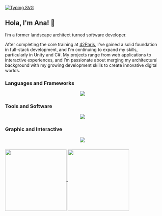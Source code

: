 [![Typing SVG](https://readme-typing-svg.demolab.com?font=Montserrat&size=30&duration=10000&pause=1000&color=F4F6BA&width=435&lines=.+Welcome+to+my+GitHub+.+)](https://git.io/typing-svg)

## Hola, I'm Ana! :vulcan_salute:

I’m a former landscape architect turned software developer. 

After completing the core training at [42Paris](https://42.fr/), I've gained a solid foundation in full-stack development, and I'm continuing to expand my skills, particularly in Unity and C#. My projects range from web applications to interactive experiences, and I’m passionate about merging my architectural background with my growing development skills to create innovative digital worlds.

<!-- * :rocket:  Currently developing Unity projects at **42**
* :herb:  Landscape Designer
* :triangular_ruler:  Architect and Urban Planner
* :clapper:  Movie Passionate
* :video_game:  Videogames Lover
* :dancer:  Spanish born
* :baguette_bread:  French adopted
* :guard:  English enthusiast -->


### Languages and Frameworks
<p align="center">
    <a href="https://skillicons.dev">
    <img src="https://skillicons.dev/icons?i=c,cpp,cs,python,js,html,css,django,threejs,bootstrap&perline=50" />
    </a>
</p>

### Tools and Software
<p align="center">
    <a href="https://skillicons.dev">
    <img src="https://skillicons.dev/icons?i=bash,git,gitlab,docker,kubernetes,vim,vscode,postman&perline=50" />
    </a>
</p>

### Graphic and Interactive
<p align="center">
    <a href="https://skillicons.dev">
    <img src="https://skillicons.dev/icons?i=arduino,unity,autocad,ai,ps,blender,figma,notion&perline=50" />
    </a>
</p>

###

<a href="https://github.com/xanaco/convoychat">
  <img height=200 align="center" src="https://github-readme-stats.vercel.app/api/top-langs?username=xanaco&theme=dark&hide_border=true&include_all_commits=true&count_private=false&layout=compact&langs_count=8&card_width=320" />
</a>

<a href="https://github.com/xanaco/github-readme-stats">
  <img height=200 align="center" src="https://github-readme-stats.vercel.app/api?username=xanaco&theme=dark&hide_border=true&include_all_commits=true&count_private=false&layout=compact" />
</a>
